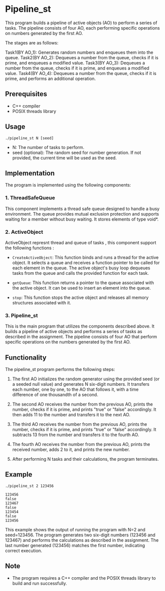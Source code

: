 # Pipeline_st

This program builds a pipeline of active objects (AO) to perform a series of tasks. The pipeline consists of four AO, each performing specific operations on numbers generated by the first AO.

The stages are as follows:

Task1(BY AO_1): Generates random numbers and enqueues them into the queue.
Task2(BY AO_2): Dequeues a number from the queue, checks if it is prime, and enqueues a modified value.
Task3(BY AO_3): Dequeues a number from the queue, checks if it is prime, and enqueues a modified value.
Task4(BY AO_4): Dequeues a number from the queue, checks if it is prime, and performs an additional operation.

## Prerequisites
- C++ compiler
- POSIX threads library

## Usage
```
./pipeline_st N [seed]
```

- N: The number of tasks to perform.
- seed (optional): The random seed for number generation. If not provided, the current time will be used as the seed.

## Implementation

The program is implemented using the following components:

### 1. ThreadSafeQueue

This component implements a thread safe queue designed to handle a busy environment. The queue provides mutual exclusion protection and supports waiting for a member without busy waiting. It stores elements of type void*.

### 2. ActiveObject

ActiveObject represnt thread and queue of tasks , this component support the following functions :

- `CreateActiveObject`: This function binds and runs a thread for the active object. It selects a queue and receives a function pointer to be called for each element in the queue. The active object's busy loop dequeues tasks from the queue and calls the provided function for each task.

- `getQueue`: This function returns a pointer to the queue associated with the active object. It can be used to insert an element into the queue.

- `stop`: This function stops the active object and releases all memory structures associated with it.

### 3. Pipeline_st

This is the main program that utilizes the components described above. It builds a pipeline of active objects and performs a series of tasks as described in the assignment. The pipeline consists of four AO that perform specific operations on the numbers generated by the first AO.

## Functionality

The pipeline_st program performs the following steps:

1. The first AO initializes the random generator using the provided seed (or a seeded null value) and generates N six-digit numbers. It transfers each number, one by one, to the AO that follows it, with a time difference of one thousandth of a second.

2. The second AO receives the number from the previous AO, prints the number, checks if it is prime, and prints "true" or "false" accordingly. It then adds 11 to the number and transfers it to the next AO.

3. The third AO receives the number from the previous AO, prints the number, checks if it is prime, and prints "true" or "false" accordingly. It subtracts 13 from the number and transfers it to the fourth AO.

4. The fourth AO receives the number from the previous AO, prints the received number, adds 2 to it, and prints the new number.

5. After performing N tasks and their calculations, the program terminates.

## Example

```
./pipeline_st 2 123456

123456
false
123467
false
123454
false
123456
```

This example shows the output of running the program with N=2 and seed=123456. The program generates two six-digit numbers (123456 and 123467) and performs the calculations as described in the assignment. The last number generated (123456) matches the first number, indicating correct execution.

## Note

- The program requires a C++ compiler and the POSIX threads library to build and run successfully.
